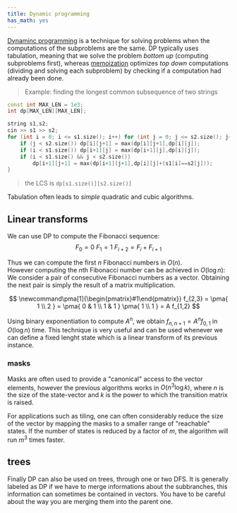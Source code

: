 ```yaml
---
title: Dynamic programming
has_math: yes
---
```


[Dynaminc programming](https://en.wikipedia.org/wiki/Dynamic_programming)
is a technique for solving problems when the computations of the subproblems
are the same. DP typically uses tabulation,
meaning that we solve the problem _bottom up_
(computing subproblems first), whereas
[memoization](https://en.wikipedia.org/wiki/Memoization)
optimizes _top down_ computations (dividing and solving each
subproblem) by checking if a computation had already been done.

> Example: finding the longest common subsequence of two strings

```cpp
const int MAX_LEN = 1e3;
int dp[MAX_LEN][MAX_LEN];

string s1,s2;
cin >> s1 >> s2;
for (int i = 0; i <= s1.size(); i++) for (int j = 0; j <= s2.size(); j++) {
    if (j < s2.size()) dp[i][j+1] = max(dp[i][j+1],dp[i][j]);
    if (i < s1.size()) dp[i+1][j] = max(dp[i+1][j],dp[i][j]);
    if (i < s1.size() && j < s2.size())
        dp[i+1][j+1] = max(dp[i+1][j+1],dp[i][j]+(s1[i]==s2[j]));
}
```

> the LCS is `dp[s1.size()][s2.size()]`

Tabulation often leads to _simple_ quadratic and cubic algorithms.

## Linear transforms
We can use DP to compute the Fibonacci sequence:
$$
F_0 = 0 \ F_1 = 1 \
F_{i+2} = F_i + F_{i+1}
$$

Thus we can compute the first $n$ Fibonacci numbers in $O(n)$.  
However computing the $n$th Fibonacci number can be achieved in $O(\log n)$:  
We consider a pair of consecutive Fibonacci numbers as a vector.
Obtaining the next pair is simply the result of a matrix multiplication.

$$
\newcommand\pma[1]{\begin{pmatrix}#1\end{pmatrix}}
f_{2,3} = \pma{ 1 \\ 2 }
= \pma{ 0 & 1 \\ 1 & 1 } \pma{ 1 \\ 1 }
= A f_{1,2}
$$

Using binary exponentiation to compute $A^n$, we obtain
$f_{n,n+1} = A^n f_{0,1}$
in $O(\log n)$ time.
This technique is very useful and can be used whenever
we can define a fixed lenght state which
is a linear transform of its previous instance.

### masks
Masks are often used to provide a "canonical" access to the vector elements,
however the previous algorithms works in $O(n^3 \log k)$,
where $n$ is the size of the state-vector
and $k$ is the power to which the transition matrix is raised.

For applications such as tiling,
one can often considerably reduce the size of the vector by mapping the masks
to a smaller range of "reachable" states.
If the number of states is reduced by a factor of $m$, the algorithm
will run $m^3$ times faster.

## trees

Finally DP can also be used on trees, through one or two DFS. It is generally labeled as DP
if we have to merge informations about the subbranches, this information can sometimes be
contained in vectors. You have to be careful about the way you are merging them into the parent one.

